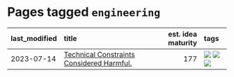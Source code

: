 # Pages tagged `engineering`

|last_modified|title|est. idea maturity|tags
|:---|:---|---:|:---|
|2023-07-14|[Technical Constraints Considered Harmful.](../constraints_considered_hazardous.md)|177|[![](https://img.shields.io/badge/tag-best_practices-ac8815)](../tags/best_practices.md) [![](https://img.shields.io/badge/tag-engineering-161a53)](../tags/engineering.md) [![](https://img.shields.io/badge/tag-publication-a9524c)](../tags/publication.md)|